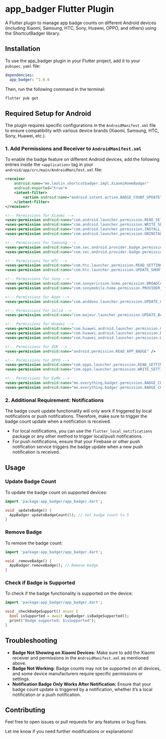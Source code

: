 
# app_badger Flutter Plugin

A Flutter plugin to manage app badge counts on different Android devices (including Xiaomi, Samsung, HTC, Sony, Huawei, OPPO, and others) using the ShortcutBadger library.

## Installation

To use the app_badger plugin in your Flutter project, add it to your `pubspec.yaml` file:

```yaml
dependencies:
  app_badger: ^1.0.0
```

Then, run the following command in the terminal:

```bash
flutter pub get
```

## Required Setup for Android

The plugin requires specific configurations in the `AndroidManifest.xml` file to ensure compatibility with various device brands (Xiaomi, Samsung, HTC, Sony, Huawei, etc.).

### 1. Add Permissions and Receiver to `AndroidManifest.xml`

To enable the badge feature on different Android devices, add the following entries inside the `<application>` tag in your `android/app/src/main/AndroidManifest.xml` file:

```xml
<receiver
    android:name="me.leolin.shortcutbadger.impl.XiaomiHomeBadger"
    android:exported="true">
    <intent-filter>
        <action android:name="android.intent.action.BADGE_COUNT_UPDATE" />
    </intent-filter>
</receiver>

<!-- Permissions for Xiaomi -->
<uses-permission android:name="com.android.launcher.permission.READ_SETTINGS" />
<uses-permission android:name="com.android.launcher.permission.WRITE_SETTINGS" />
<uses-permission android:name="com.android.launcher.permission.INSTALL_SHORTCUT" />
<uses-permission android:name="com.android.launcher.permission.UNINSTALL_SHORTCUT" />

<!-- Permissions for Samsung -->
<uses-permission android:name="com.sec.android.provider.badge.permission.READ" />
<uses-permission android:name="com.sec.android.provider.badge.permission.WRITE" />

<!-- Permissions for HTC -->
<uses-permission android:name="com.htc.launcher.permission.READ_SETTINGS" />
<uses-permission android:name="com.htc.launcher.permission.UPDATE_SHORTCUT" />

<!-- Permissions for Sony -->
<uses-permission android:name="com.sonyericsson.home.permission.BROADCAST_BADGE" />
<uses-permission android:name="com.sonymobile.home.permission.PROVIDER_INSERT_BADGE" />

<!-- Permissions for Apex -->
<uses-permission android:name="com.anddoes.launcher.permission.UPDATE_COUNT" />

<!-- Permissions for Solid -->
<uses-permission android:name="com.majeur.launcher.permission.UPDATE_BADGE" />

<!-- Permissions for Huawei -->
<uses-permission android:name="com.huawei.android.launcher.permission.CHANGE_BADGE" />
<uses-permission android:name="com.huawei.android.launcher.permission.READ_SETTINGS" />
<uses-permission android:name="com.huawei.android.launcher.permission.WRITE_SETTINGS" />

<!-- Permissions for ZUK -->
<uses-permission android:name="android.permission.READ_APP_BADGE" />

<!-- Permissions for OPPO -->
<uses-permission android:name="com.oppo.launcher.permission.READ_SETTINGS" />
<uses-permission android:name="com.oppo.launcher.permission.WRITE_SETTINGS" />

<!-- Permissions for EvMe -->
<uses-permission android:name="me.everything.badger.permission.BADGE_COUNT_READ" />
<uses-permission android:name="me.everything.badger.permission.BADGE_COUNT_WRITE" />
```

### 2. Additional Requirement: Notifications

The badge count update functionality will only work if triggered by local notifications or push notifications. Therefore, make sure to trigger the badge count update when a notification is received.

- For local notifications, you can use the `flutter_local_notifications` package or any other method to trigger local/push notifications.
- For push notifications, ensure that your Firebase or other push notification service triggers the badge update when a new push notification is received.

## Usage

### Update Badge Count

To update the badge count on supported devices:

```dart
import 'package:app_badger/app_badger.dart';

void _updateBadge() {
  AppBadger.updateBadgeCount(5); // Set badge count to 5
}
```

### Remove Badge

To remove the badge count:

```dart
import 'package:app_badger/app_badger.dart';

void _removeBadge() {
  AppBadger.removeBadge(); // Remove badge
}
```

### Check if Badge is Supported

To check if the badge functionality is supported on the device:

```dart
import 'package:app_badger/app_badger.dart';

void _checkBadgeSupport() async {
  bool isSupported = await AppBadger.isBadgeSupported();
  print("Badge supported: $isSupported");
}
```

## Troubleshooting

- **Badge Not Showing on Xiaomi Devices:** Make sure to add the Xiaomi receiver and permissions in the `AndroidManifest.xml` as mentioned above.
- **Badge Not Working:** Badge counts may not be supported on all devices, and some device manufacturers require specific permissions or settings.
- **Notification Badge Only Works After Notification:** Ensure that your badge count update is triggered by a notification, whether it’s a local notification or a push notification.

## Contributing

Feel free to open issues or pull requests for any features or bug fixes.

Let me know if you need further modifications or explanations!
